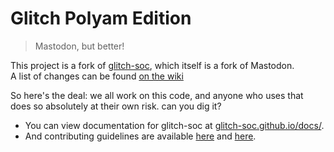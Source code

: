 # Glitch Polyam Edition

> Mastodon, but better!

This project is a fork of [glitch-soc](https://github.com/glitch-soc/mastodon), which itself is a fork of Mastodon. \
A list of changes can be found [on the wiki](https://github.com/polyamspace/mastodon/wiki)

So here's the deal: we all work on this code, and anyone who uses that does so absolutely at their own risk. can you dig it?

- You can view documentation for glitch-soc at [glitch-soc.github.io/docs/](https://glitch-soc.github.io/docs/).
- And contributing guidelines are available [here](CONTRIBUTING.md) and [here](https://glitch-soc.github.io/docs/contributing/).
